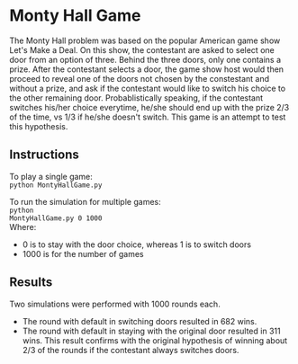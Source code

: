 # Monty Hall Game

The Monty Hall problem was based on the popular American game show Let's Make a Deal. On this show, the contestant are asked to select one door from an option of three. Behind the three doors, only one contains a prize. After the contestant selects a door, the game show host would then proceed to reveal one of the doors not chosen by the constestant and without a prize, and ask if the contestant would like to switch his choice to the other remaining door. Probablistically speaking, if the contestant switches his/her choice everytime, he/she should end up with the prize 2/3 of the time, vs 1/3 if he/she doesn't switch.  This game is an attempt to test this hypothesis.

## Instructions
To play a single game: 
<br /><code>python MontyHallGame.py</code>

To run the simulation for multiple games:
<br /><code>python MontyHallGame.py 0 1000</code>
<br />Where:

- 0 is to stay with the door choice, whereas 1 is to switch doors
- 1000 is for the number of games

## Results
Two simulations were performed with 1000 rounds each.
- The round with default in switching doors resulted in 682 wins.
- The round with default in staying with the original door resulted in 311 wins.
This result confirms with the original hypothesis of winning about 2/3 of the rounds if the contestant always switches doors.